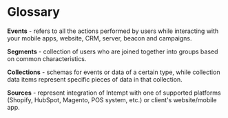 # Glossary

**Events** - refers to all the actions performed by users while interacting with your mobile apps, website, CRM, server, beacon and campaigns.

**Segments** - collection of users who are joined together into groups based on common characteristics.

**Collections** -  schemas for events or data of a certain type, while collection data items represent specific pieces of data in that collection.

**Sources** -  represent integration of Intempt with one of supported platforms (Shopify, HubSpot, Magento, POS system, etc.) or client's website/mobile app.
